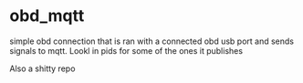 # obd_mqtt
simple obd connection that is ran with a connected obd usb port and sends signals to mqtt. Lookl in pids for some of the ones it publishes

Also a shitty repo